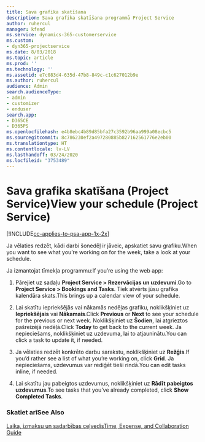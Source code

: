 ```yaml
---
title: Sava grafika skatīšana
description: Sava grafika skatīšana programmā Project Service
author: ruhercul
manager: kfend
ms.service: dynamics-365-customerservice
ms.custom:
- dyn365-projectservice
ms.date: 8/03/2018
ms.topic: article
ms.prod: ''
ms.technology: ''
ms.assetid: e7c083d4-635d-47b8-849c-c1c627012b9e
ms.author: ruhercul
audience: Admin
search.audienceType:
- admin
- customizer
- enduser
search.app:
- D365CE
- D365PS
ms.openlocfilehash: e4b8ebc4b89d85bfa27c3592b96aa999a08ecbc5
ms.sourcegitcommit: 8c786230ef2a497280885b827162561776e2eb00
ms.translationtype: HT
ms.contentlocale: lv-LV
ms.lasthandoff: 03/24/2020
ms.locfileid: "3753489"
---
```

# <a name="view-your-schedule-project-service"></a><span data-ttu-id="c8637-103">Sava grafika skatīšana (Project Service)</span><span class="sxs-lookup"><span data-stu-id="c8637-103">View your schedule (Project Service)</span></span>

[!INCLUDE[cc-applies-to-psa-app-1x-2x](../includes/cc-applies-to-psa-app-1x-2x.md)]

<span data-ttu-id="c8637-104">Ja vēlaties redzēt, kādi darbi šonedēļ ir jāveic, apskatiet savu grafiku.</span><span class="sxs-lookup"><span data-stu-id="c8637-104">When you want to see what you’re working on for the week, take a look at your schedule.</span></span>  
  
 <span data-ttu-id="c8637-105">Ja izmantojat tīmekļa programmu:</span><span class="sxs-lookup"><span data-stu-id="c8637-105">If you’re using the web app:</span></span>  
  
1.  <span data-ttu-id="c8637-106">Pārejiet uz sadaļu **Project Service > Rezervācijas un uzdevumi**.</span><span class="sxs-lookup"><span data-stu-id="c8637-106">Go to **Project Service > Bookings and Tasks**.</span></span> <span data-ttu-id="c8637-107">Tiek atvērts jūsu grafika kalendāra skats.</span><span class="sxs-lookup"><span data-stu-id="c8637-107">This brings up a calendar view of your schedule.</span></span>  
  
2.  <span data-ttu-id="c8637-108">Lai skatītu iepriekšējās vai nākamās nedēļas grafiku, noklikšķiniet uz **Iepriekšējais** vai **Nākamais**.</span><span class="sxs-lookup"><span data-stu-id="c8637-108">Click **Previous** or **Next** to see your schedule for the previous or next week.</span></span> <span data-ttu-id="c8637-109">Noklikšķiniet uz **Šodien**, lai atgrieztos pašreizējā nedēļā.</span><span class="sxs-lookup"><span data-stu-id="c8637-109">Click **Today** to get back to the current week.</span></span> <span data-ttu-id="c8637-110">Ja nepieciešams, noklikšķiniet uz uzdevuma, lai to atjauninātu.</span><span class="sxs-lookup"><span data-stu-id="c8637-110">You can click a task to update it, if needed.</span></span>  
  
3.  <span data-ttu-id="c8637-111">Ja vēlaties redzēt konkrēto darbu sarakstu, noklikšķiniet uz **Režģis**.</span><span class="sxs-lookup"><span data-stu-id="c8637-111">If you’d rather see a list of what you’re working on, click **Grid**.</span></span> <span data-ttu-id="c8637-112">Ja nepieciešams, uzdevumus var rediģēt tieši rindā.</span><span class="sxs-lookup"><span data-stu-id="c8637-112">You can edit tasks inline, if needed.</span></span>  
  
4.  <span data-ttu-id="c8637-113">Lai skatītu jau pabeigtos uzdevumus, noklikšķiniet uz **Rādīt pabeigtos uzdevumus**.</span><span class="sxs-lookup"><span data-stu-id="c8637-113">To see tasks that you’ve already completed, click **Show Completed Tasks**.</span></span>  
  
### <a name="see-also"></a><span data-ttu-id="c8637-114">Skatiet arī</span><span class="sxs-lookup"><span data-stu-id="c8637-114">See Also</span></span>  
 [<span data-ttu-id="c8637-115">Laika, izmaksu un sadarbības ceļvedis</span><span class="sxs-lookup"><span data-stu-id="c8637-115">Time, Expense, and Collaboration Guide</span></span>](../project-service/time-expense-collaboration-guide.md)
